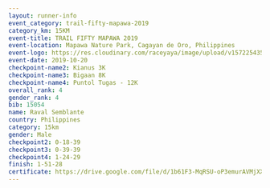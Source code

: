 ```yaml
---
layout: runner-info 
event_category: trail-fifty-mapawa-2019 
category_km: 15KM 
event-title: TRAIL FIFTY MAPAWA 2019  
event-location: Mapawa Nature Park, Cagayan de Oro, Philippines 
event-logo: https://res.cloudinary.com/raceyaya/image/upload/v1572254355/logo/trail-fifty-mapawa_fizjmb.jpg 
event-date: 2019-10-20 
checkpoint-name2: Kianus 3K 
checkpoint-name3: Bigaan 8K 
checkpoint-name4: Puntol Tugas - 12K 
overall_rank: 4
gender_rank: 4
bib: 15054
name: Raval Semblante
country: Philippines
category: 15km
gender: Male
checkpoint2: 0-18-39
checkpoint3: 0-39-39
checkpoint4: 1-24-29
finish: 1-51-28
certificate: https://drive.google.com/file/d/1b61F3-MqRSU-oP3emurAVMjXXl15z0XM/view?usp=sharing
---
```

